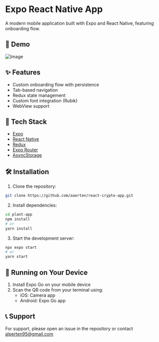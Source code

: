 # Expo React Native App

A modern mobile application built with Expo and React Native, featuring onboarding flow.

## 📱 Demo

![Image](https://github.com/user-attachments/assets/33903c69-c336-4466-91f0-b6fdeb55eef2)

## ✨ Features

- Custom onboarding flow with persistence
- Tab-based navigation
- Redux state management
- Custom font integration (Rubik)
- WebView support

## 🚀 Tech Stack

- [Expo](https://expo.dev/)
- [React Native](https://reactnative.dev/)
- [Redux](https://redux.js.org/)
- [Expo Router](https://expo.github.io/router/docs/)
- [AsyncStorage](https://react-native-async-storage.github.io/async-storage/)

## 🛠️ Installation

1. Clone the repository:

```bash
git clone https://github.com/aaerten/react-crypto-app.git
```

2. Install dependencies:

```bash
cd plant-app
npm install
# or
yarn install
```

3. Start the development server:

```bash
npx expo start
# or
yarn start
```

## 📱 Running on Your Device

1. Install Expo Go on your mobile device
2. Scan the QR code from your terminal using:
   - iOS: Camera app
   - Android: Expo Go app

## 📞 Support

For support, please open an issue in the repository or contact [alperten95@gmail.com](mailto:alperten95@gmail.com)
